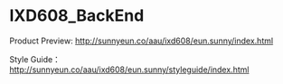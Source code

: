 # IXD608_BackEnd

Product Preview: 
http://sunnyeun.co/aau/ixd608/eun.sunny/index.html

Style Guide：
http://sunnyeun.co/aau/ixd608/eun.sunny/styleguide/index.html
